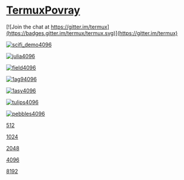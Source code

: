 # [TermuxPovray](https://github.com/sdrausty/TermuxPovray)

[![Join the chat at https://gitter.im/termux](https://badges.gitter.im/termux/termux.svg)](https://gitter.im/termux)

[![scifi_demo4096](https://sdrausty.github.io/TermuxPovray/docs/files/scifi_demo/scifi_demo4096.png)](https://sdrausty.github.io/TermuxPovray/docs/files/scifi_demo/scifi_demo4096.png)

[![julia4096](https://sdrausty.github.io/TermuxPovray/docs/files/julia/julia4096.png)](https://sdrausty.github.io/TermuxPovray/docs/files/julia/julia4096.png)

[![field4096](https://sdrausty.github.io/TermuxPovray/docs/files/field/field4096.png)](https://sdrausty.github.io/TermuxPovray/docs/files/field/field4096.png)

[![1ag94096](https://sdrausty.github.io/TermuxPovray/docs/files/nih/1ag94096.png)](https://sdrausty.github.io/TermuxPovray/docs/files/nih/1ag94096.png)

[![1asy4096](https://sdrausty.github.io/TermuxPovray/docs/files/nih/1asy4096.png)](https://sdrausty.github.io/TermuxPovray/docs/files/nih/1asy4096.png)

[![tulips4096](https://sdrausty.github.io/TermuxPovray/docs/files/tulips/tulips4096.png)](https://sdrausty.github.io/TermuxPovray/docs/files/tulips/tulips4096.png)

[![pebbles4096](https://sdrausty.github.io/TermuxPovray/docs/files/pebbles/pebbles4096.png)](https://sdrausty.github.io/TermuxPovray/docs/files/pebbles/pebbles4096.png)

[512](512)

[1024](1024)

[2048](2048)

[4096](4096)

[8192](8192)

